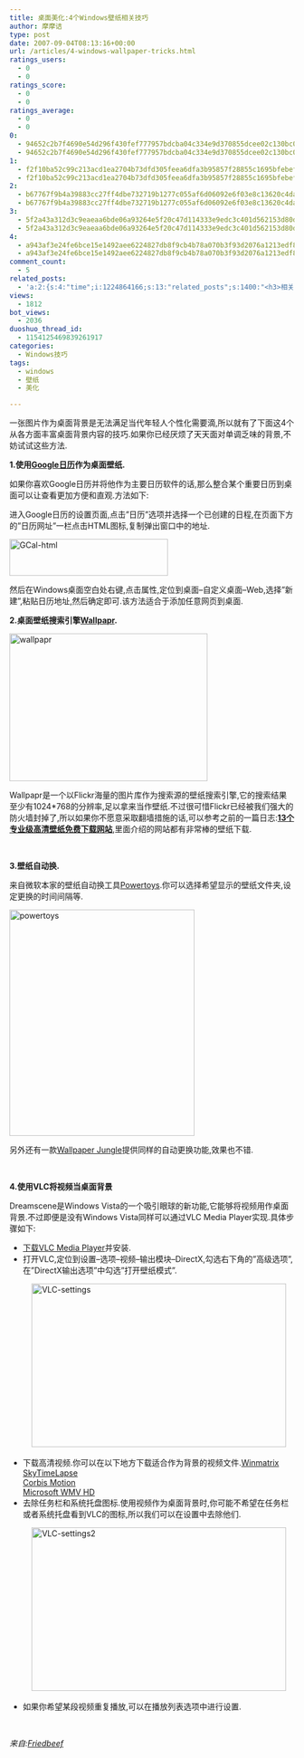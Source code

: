 ```yaml
---
title: 桌面美化:4个Windows壁纸相关技巧
author: 摩摩诘
type: post
date: 2007-09-04T08:13:16+00:00
url: /articles/4-windows-wallpaper-tricks.html
ratings_users:
  - 0
  - 0
ratings_score:
  - 0
  - 0
ratings_average:
  - 0
  - 0
0:
  - 94652c2b7f4690e54d296f430fef777957bdcba04c334e9d370855dcee02c130bc02a12406b9c894189f53b4e226c5ff
  - 94652c2b7f4690e54d296f430fef777957bdcba04c334e9d370855dcee02c130bc02a12406b9c894189f53b4e226c5ff
1:
  - f2f10ba52c99c213acd1ea2704b73dfd305feea6dfa3b95857f28855c1695bfebefcb6f279a6136feba48381bd0fa622
  - f2f10ba52c99c213acd1ea2704b73dfd305feea6dfa3b95857f28855c1695bfebefcb6f279a6136feba48381bd0fa622
2:
  - b67767f9b4a39883cc27ff4dbe732719b1277c055af6d06092e6f03e8c13620c4dad3f1917a06081b9b9af4b44b3aaa4
  - b67767f9b4a39883cc27ff4dbe732719b1277c055af6d06092e6f03e8c13620c4dad3f1917a06081b9b9af4b44b3aaa4
3:
  - 5f2a43a312d3c9eaeaa6bde06a93264e5f20c47d114333e9edc3c401d562153d80daa72c1c683460ea29257c59c4c006
  - 5f2a43a312d3c9eaeaa6bde06a93264e5f20c47d114333e9edc3c401d562153d80daa72c1c683460ea29257c59c4c006
4:
  - a943af3e24fe6bce15e1492aee6224827db8f9cb4b78a070b3f93d2076a1213edf87a76bd3dfb90c49f20065c2e31186
  - a943af3e24fe6bce15e1492aee6224827db8f9cb4b78a070b3f93d2076a1213edf87a76bd3dfb90c49f20065c2e31186
comment_count:
  - 5
related_posts:
  - 'a:2:{s:4:"time";i:1224864166;s:13:"related_posts";s:1400:"<h3>相关日志</h3><ul class="related_post"><li><a href="http://www.digglife.cn/articles/vista-theme-visual-style-download.html" title="7个漂亮的Vista主题(视觉样式)下载">7个漂亮的Vista主题(视觉样式)下载</a></li><li><a href="http://www.digglife.cn/articles/wallpaper-windows7.html" title="9枚Windows 7高清壁纸">9枚Windows 7高清壁纸</a></li><li><a href="http://www.digglife.cn/articles/custom-windows-interface-tools.html" title="9个工具打造焕然一新的Windows界面">9个工具打造焕然一新的Windows界面</a></li><li><a href="http://www.digglife.cn/articles/firefox3-themes-download-windows-mac.html" title="Windows XP,Vista和Mac版Firefox 3主题下载">Windows XP,Vista和Mac版Firefox 3主题下载</a></li><li><a href="http://www.digglife.cn/articles/clean-up-desktop-improve-productivity-2.html" title="彻底清空桌面,让启动程序更加高效Part.2">彻底清空桌面,让启动程序更加高效Part.2</a></li><li><a href="http://www.digglife.cn/articles/clean-up-desktop-improve-productivity-1.html" title="彻底清空桌面,让启动程序更加高效Part.1">彻底清空桌面,让启动程序更加高效Part.1</a></li><li><a href="http://www.digglife.cn/articles/windows-vista-sp1-download.html" title="Windows Vista SP1简体中文独立安装包官方下载">Windows Vista SP1简体中文独立安装包官方下载</a></li></ul>";}'
views:
  - 1812
bot_views:
  - 2036
duoshuo_thread_id:
  - 1154125469839261917
categories:
  - Windows技巧
tags:
  - windows
  - 壁纸
  - 美化

---
```

一张图片作为桌面背景是无法满足当代年轻人个性化需要滴,所以就有了下面这4个从各方面丰富桌面背景内容的技巧.如果你已经厌烦了天天面对单调乏味的背景,不妨试试这些方法.

**1.使用**<a href="http://www.google.com/calendar" target="_blank"><strong>Google日历</strong></a>**作为桌面壁纸.**

如果你喜欢Google日历并将他作为主要日历软件的话,那么整合某个重要日历到桌面可以让查看更加方便和直观.方法如下:

进入Google日历的设置页面,点击&#8221;日历&#8221;选项并选择一个已创建的日程,在页面下方的&#8221;日历网址&#8221;一栏点击HTML图标,复制弹出窗口中的地址.

<a href="https://www.digglife.net/wp-content/uploads/3/379/2007/08/gcal-html.png" atomicselection="true"><img height="65" alt="GCal-html" src="http://digglife.qiniudn.com/wp-content/uploads/3/379/2007/08/gcal-html-thumb.png" width="280" /></a>

然后在Windows桌面空白处右键,点击属性,定位到桌面&#8211;自定义桌面&#8211;Web,选择&#8221;新建&#8221;,粘贴日历地址,然后确定即可.该方法适合于添加任意网页到桌面.

<!--more-->

**2.桌面壁纸搜索引擎**<a href="http://marcogomes.com/wallpapr/" target="_blank"><strong>Wallpapr</strong></a>**.**

 <img height="261" alt="wallpapr" src="http://digglife.qiniudn.com/wp-content/uploads/3/379/2007/09/wallpapr.jpg" width="350" />

Wallpapr是一个以Flickr海量的图片库作为搜索源的壁纸搜索引擎,它的搜索结果至少有1024*768的分辨率,足以拿来当作壁纸.不过很可惜Flickr已经被我们强大的防火墙封掉了,所以如果你不愿意采取翻墙措施的话,可以参考之前的一篇日志:<a href="https://www.digglife.net/articles/13-high-resolution-wallpaper-download-sites.html" target="_blank"><strong>13个专业级高清壁纸免费下载网站</strong></a>,里面介绍的网站都有非常棒的壁纸下载.

&nbsp;

**3.壁纸自动换.**

来自微软本家的壁纸自动换工具<a href="http://download.microsoft.com/download/4/a/4/4a445a53-7e5a-44ef-a105-78809d9726d3/powertoys_wpchanger.exe" target="_blank">Powertoys</a>.你可以选择希望显示的壁纸文件夹,设定更换的时间间隔等.

<a href="https://www.digglife.net/wp-content/uploads/3/379/2007/08/powertoys.png" atomicselection="true"><img height="400" alt="powertoys" src="http://digglife.qiniudn.com/wp-content/uploads/3/379/2007/08/powertoys-thumb.png" width="327" /></a>

另外还有一款<a href="http://www.topdownloads.net/wallpapers/view.php?id=20959" target="_blank">Wallpaper Jungle</a>提供同样的自动更换功能,效果也不错.

&nbsp;

**4.使用VLC将视频当桌面背景**

Dreamscene是Windows Vista的一个吸引眼球的新功能,它能够将视频用作桌面背景.不过即便是没有Windows Vista同样可以通过VLC Media Player实现.具体步骤如下:

  * <a href="http://www.videolan.org/vlc/" target="_blank">下载VLC Media Player</a>并安装. 
  * 打开VLC,定位到设置&#8211;选项&#8211;视频&#8211;输出模块&#8211;DirectX,勾选右下角的&#8221;高级选项&#8221;,在&#8221;DirectX输出选项&#8221;中勾选&#8221;打开壁纸模式&#8221;.

&nbsp;&nbsp;&nbsp;&nbsp;&nbsp;&nbsp;&nbsp;&nbsp;&nbsp; <a href="https://www.digglife.net/wp-content/uploads/3/379/2007/09/vlc-settings.png" atomicselection="true"><img height="289" alt="VLC-settings" src="http://digglife.qiniudn.com/wp-content/uploads/3/379/2007/09/vlc-settings-thumb.png" width="450" /></a> 

  * 下载高清视频.你可以在以下地方下载适合作为背景的视频文件.[Winmatrix][1]  
    [SkyTimeLapse][2]  
    [Corbis Motion][3]  
    [Microsoft WMV HD][4] 
  * 去除任务栏和系统托盘图标.使用视频作为桌面背景时,你可能不希望在任务栏或者系统托盘看到VLC的图标,所以我们可以在设置中去除他们.&nbsp;&nbsp;&nbsp;&nbsp;&nbsp;&nbsp;&nbsp;&nbsp;

&nbsp;&nbsp;&nbsp;&nbsp;&nbsp;&nbsp;&nbsp; &nbsp; <a href="https://www.digglife.net/wp-content/uploads/3/379/2007/09/vlc-settings2.png" atomicselection="true"><img height="289" alt="VLC-settings2" src="http://digglife.qiniudn.com/wp-content/uploads/3/379/2007/09/vlc-settings2-thumb.png" width="450" /></a>

  * 如果你希望某段视频重复播放,可以在播放列表选项中进行设置.

[][5]&nbsp;

_来自:_<a href="http://www.friedbeef.com/2007/08/30/7-windows-wallpaper-tricks-that-dont-disappoint/" target="_blank"><em>Friedbeef</em></a>

 [1]: http://www.winmatrix.com/forums/index.php?showtopic=12200
 [2]: http://www.skytimelapse.com/hidef.html
 [3]: http://www.corbismotion.com/home_flash/Home.aspx
 [4]: http://www.microsoft.com/windows/windowsmedia/musicandvideo/hdvideo/contentshowcase.aspx
 [5]: http://www.giveawayoftheday.com/freeware/2006/01/23/130-fun-desktop-folder-icons/
